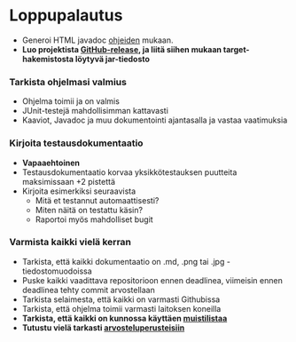 # Loppupalautus

* Generoi HTML javadoc [ohjeiden](JavaDoc.md#javadocin-generointi) mukaan.
* **Luo projektista [GitHub-release](https://github.com/mluukkai/OTM2016/wiki/Viikon-5-paikanpaalla-tehtavat#github-release), ja liitä siihen mukaan target-hakemistosta löytyvä jar-tiedosto**

### Tarkista ohjelmasi valmius
* Ohjelma toimii ja on valmis
* JUnit-testejä mahdollisimman kattavasti
* Kaaviot, Javadoc ja muu dokumentointi ajantasalla ja vastaa vaatimuksia

###  Kirjoita testausdokumentaatio
* **Vapaaehtoinen**
* Testausdokumentaatio korvaa yksikkötestauksen puutteita maksimissaan +2 pistettä
* Kirjoita esimerkiksi seuraavista
  * Mitä et testannut automaattisesti?
  * Miten näitä on testattu käsin?
  * Raportoi myös mahdolliset bugit

### Varmista kaikki vielä kerran
* Tarkista, että kaikki dokumentaatio on .md, .png tai .jpg -tiedostomuodoissa
* Puske kaikki vaadittava repositorioon ennen deadlinea, viimeisin ennen deadlinea tehty commit arvostellaan
* Tarkista selaimesta, että kaikki on varmasti Githubissa
* Tarkista, että ohjelma toimii varmasti laitoksen koneilla
* **Tarkista, että kaikki on kunnossa käyttäen [muistilistaa](Muistilista.md)**
* **Tutustu vielä tarkasti [arvosteluperusteisiin](Arvosteluperusteet.md)**
